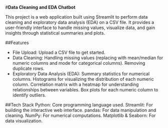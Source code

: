 #**Data Cleaning and EDA Chatbot**


This project is a web application built using Streamlit to perform data cleaning and exploratory data analysis (EDA) on a CSV file. It provides a user-friendly interface to handle missing values, visualize data, and gain insights through statistical summaries and plots.


##Features
 - File Upload: Upload a CSV file to get started.
 - Data Cleaning:
     Handling missing values (replacing with mean/median for numeric columns and mode for categorical columns).
     Removing duplicate rows.
 - Exploratory Data Analysis (EDA):
     Summary statistics for numerical columns.
     Histograms for visualizing the distribution of each numeric column.
     Correlation matrix with a heatmap for understanding relationships between variables.
     Box plots for each numeric column to identify outliers.

   
##Tech Stack
        Python: Core programming language used.
        Streamlit: For building the interactive web interface.
        pandas: For data manipulation and cleaning.
        NumPy: For numerical computations.
        Matplotlib & Seaborn: For data visualization.
